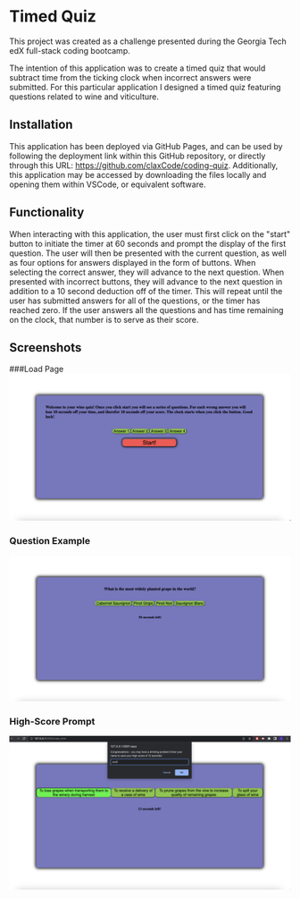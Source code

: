 # Timed Quiz

This project was created as a challenge presented during the Georgia Tech edX full-stack coding bootcamp.

The intention of this application was to create a timed quiz that would subtract time from the ticking clock when incorrect answers were submitted. For this particular application I designed a timed quiz featuring questions related to wine and viticulture.

## Installation

This application has been deployed via GitHub Pages, and can be used by following the deployment link within this GitHub repository, or directly through this URL: https://github.com/claxCode/coding-quiz. Additionally, this application may be accessed by downloading the files locally and opening them within VSCode, or equivalent software.

## Functionality

When interacting with this application, the user must first click on the "start" button to initiate the timer at 60 seconds and prompt the display of the first question. The user will then be presented with the current question, as well as four options for answers displayed in the form of buttons. When selecting the correct answer, they will advance to the next question. When presented with incorrect buttons, they will advance to the next question in addition to a 10 second deduction off of the timer. This will repeat until the user has submitted answers for all of the questions, or the timer has reached zero. If the user answers all the questions and has time remaining on the clock, that number is to serve as their score.

## Screenshots
###Load Page
![Load Page](./Assets/code%20quiz%20ss%201.png)


### Question Example
![Question Example](./Assets/code%20quiz%20ss%202.png)


### High-Score Prompt
![High Score Prompt](./Assets/code%20quiz%20ss%203.png)